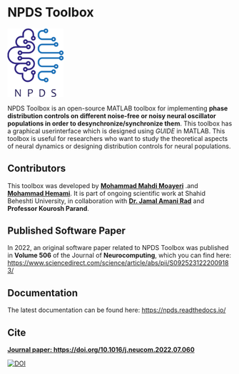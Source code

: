 # NPDS Toolbox

<img src="https://github.com/cmplab/npds-toolbox/blob/main/docs/Pictures/NPDS-logo.svg" alt="alt text" width=25%>

NPDS  Toolbox  is  an  open-source  MATLAB  toolbox  for  implementing  **phase distribution controls on different noise-free or noisy neural oscillator populations in order to desynchronize/synchronize them**. This toolbox has a graphical userinterface which is designed using *GUIDE* in MATLAB.  This toolbox is useful for researchers who want to study the theoretical aspects of neural  dynamics  or designing  distribution controls for neural populations.

## Contributors

This toolbox was developed by **[Mohammad Mahdi Moayeri](https://github.com/mahdimyr)** .and **[Mohammad Hemami](https://github.com/gaslakh)**.  It is part of ongoing scientific work at Shahid Beheshti University, in collaboration with **[Dr. Jamal Amani Rad](https://github.com/amanirad)** and **Professor Kourosh Parand**.

## Published Software Paper

In 2022, an original software paper related to NPDS Toolbox was published in **Volume 506** of the Journal of **Neurocomputing**, which you can find here: https://www.sciencedirect.com/science/article/abs/pii/S0925231222009183/

## Documentation

The latest documentation can be found here: https://npds.readthedocs.io/


## Cite

**[Journal paper: https://doi.org/10.1016/j.neucom.2022.07.060 ](https://www.sciencedirect.com/science/article/abs/pii/S0925231222009183)**

[![DOI](https://zenodo.org/badge/doi/10.5281/zenodo.5060339.svg)](https://zenodo.org/record/5060339#.YN8Cc6gzZnI)



